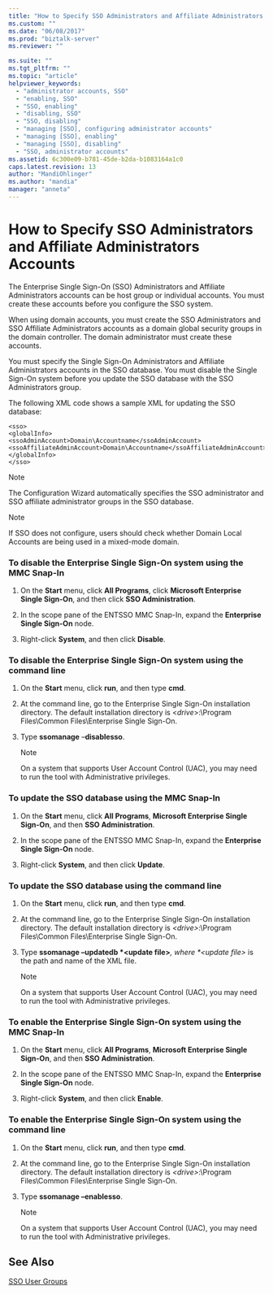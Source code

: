 ```yaml
---
title: "How to Specify SSO Administrators and Affiliate Administrators Accounts | Microsoft Docs"
ms.custom: ""
ms.date: "06/08/2017"
ms.prod: "biztalk-server"
ms.reviewer: ""

ms.suite: ""
ms.tgt_pltfrm: ""
ms.topic: "article"
helpviewer_keywords: 
  - "administrator accounts, SSO"
  - "enabling, SSO"
  - "SSO, enabling"
  - "disabling, SSO"
  - "SSO, disabling"
  - "managing [SSO], configuring administrator accounts"
  - "managing [SSO], enabling"
  - "managing [SSO], disabling"
  - "SSO, administrator accounts"
ms.assetid: 6c300e09-b781-45de-b2da-b1083164a1c0
caps.latest.revision: 13
author: "MandiOhlinger"
ms.author: "mandia"
manager: "anneta"
---
```

# How to Specify SSO Administrators and Affiliate Administrators Accounts
The Enterprise Single Sign-On (SSO) Administrators and Affiliate Administrators accounts can be host group or individual accounts. You must create these accounts before you configure the SSO system.  
  
 When using domain accounts, you must create the SSO Administrators and SSO Affiliate Administrators accounts as a domain global security groups in the domain controller. The domain administrator must create these accounts.  
  
 You must specify the Single Sign-On Administrators and Affiliate Administrators accounts in the SSO database. You must disable the Single Sign-On system before you update the SSO database with the SSO Administrators group.  
  
 The following XML code shows a sample XML for updating the SSO database:  
  
```  
<sso>  
<globalInfo>  
<ssoAdminAccount>Domain\Accountname</ssoAdminAccount>  
<ssoAffiliateAdminAccount>Domain\Accountname</ssoAffiliateAdminAccount>  
</globalInfo>  
</sso>  
```  
  
> [!NOTE]
>  The Configuration Wizard automatically specifies the SSO administrator and SSO affiliate administrator groups in the SSO database.  
  
> [!NOTE]
>  If SSO does not configure, users should check whether Domain Local Accounts are being used in a mixed-mode domain.  
  
### To disable the Enterprise Single Sign-On system using the MMC Snap-In  
  
1.  On the **Start** menu, click **All Programs**, click **Microsoft Enterprise Single Sign-On**, and then click **SSO Administration**.  
  
2.  In the scope pane of the ENTSSO MMC Snap-In, expand the **Enterprise Single Sign-On** node.  
  
3.  Right-click **System**, and then click **Disable**.  
  
### To disable the Enterprise Single Sign-On system using the command line  
  
1.  On the **Start** menu, click **run**, and then type **cmd**.  
  
2.  At the command line, go to the Enterprise Single Sign-On installation directory. The default installation directory is \<*drive*\>:\Program Files\Common Files\Enterprise Single Sign-On.  
  
3.  Type **ssomanage** –**disablesso**.  
  
    > [!NOTE]
    >  On a system that supports User Account Control (UAC), you may need to run the tool with Administrative privileges.  
  
### To update the SSO database using the MMC Snap-In  
  
1.  On the **Start** menu, click **All Programs**, **Microsoft Enterprise Single Sign-On**, and then **SSO Administration**.  
  
2.  In the scope pane of the ENTSSO MMC Snap-In, expand the **Enterprise Single Sign-On** node.  
  
3.  Right-click **System**, and then click **Update**.  
  
### To update the SSO database using the command line  
  
1. On the **Start** menu, click **run**, and then type **cmd**.  
  
2. At the command line, go to the Enterprise Single Sign-On installation directory. The default installation directory is *\<drive\>*:\Program Files\Common Files\Enterprise Single Sign-On.  
  
3. Type **ssomanage –updatedb *\<update file\>**<em>, where *\<update file\></em> is the path and name of the XML file.  
  
   > [!NOTE]
   >  On a system that supports User Account Control (UAC), you may need to run the tool with Administrative privileges.  
  
### To enable the Enterprise Single Sign-On system using the MMC Snap-In  
  
1.  On the **Start** menu, click **All Programs**, **Microsoft Enterprise Single Sign-On**, and then **SSO Administration**.  
  
2.  In the scope pane of the ENTSSO MMC Snap-In, expand the **Enterprise Single Sign-On** node.  
  
3.  Right-click **System**, and then click **Enable**.  
  
### To enable the Enterprise Single Sign-On system using the command line  
  
1.  On the **Start** menu, click **run**, and then type **cmd**.  
  
2.  At the command line, go to the Enterprise Single Sign-On installation directory. The default installation directory is *\<drive\>*:\Program Files\Common Files\Enterprise Single Sign-On.  
  
3.  Type **ssomanage –enablesso**.  
  
    > [!NOTE]
    >  On a system that supports User Account Control (UAC), you may need to run the tool with Administrative privileges.  
  
## See Also  
 [SSO User Groups](../core/sso-user-groups.md)